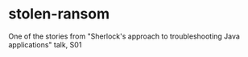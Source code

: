 # stolen-ransom
One of the stories from "Sherlock's approach to troubleshooting Java applications" talk, S01
